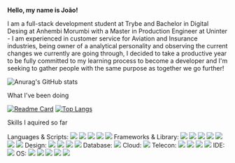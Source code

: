 
<b> Hello, my name is João!</b>

<p>I am a full-stack development student at Trybe and Bachelor in Digital Desing at Anhembi Morumbi with a Master in Production Engineer at Uninter - I am experienced in customer service for Aviation and Insurance industries, being owner of a analytical personality and observing the current changes we currently are going through, I decided to take a productive year to be fully committed to my learning process to become a developer and I'm seeking to gather people with the same purpose as together we go further!</p>

![Anurag's GitHub stats](https://github-readme-stats.vercel.app/api?username=Jvieyrah&count_private=true&show_icons=true&theme=radical)

What I've been doing 

[![Readme Card](https://github-readme-stats.vercel.app/api/pin/?username=Jvieyrah&repo=trybe-exercicios&theme=radical)](https://github.com/Jvieyrah/trybe-exercicios)
[![Top Langs](https://github-readme-stats.vercel.app/api/top-langs/?username=Jvieyrah&langs_count=8&layout=compact)](https://github.com/Jvieyrah/github-readme-stats)

Skills I aquired so far

Languages & Scripts:
<img src="https://img.shields.io/badge/CSS3-1572B6?style=for-the-badge&logo=css3&logoColor=white" />
<img src="https://img.shields.io/badge/HTML5-E34F26?style=for-the-badge&logo=html5&logoColor=white" />
<img src="https://img.shields.io/badge/JavaScript-323330?style=for-the-badge&logo=javascript&logoColor=F7DF1E" />
<img src="https://img.shields.io/badge/json-5E5C5C?style=for-the-badge&logo=json&logoColor=white" />
<img src="https://img.shields.io/badge/Python-FFD43B?style=for-the-badge&logo=python&logoColor=blue" />
Frameworks & Library:
<img src="https://img.shields.io/badge/Bootstrap-563D7C?style=for-the-badge&logo=bootstrap&logoColor=white" />	<img src="https://img.shields.io/badge/Composer-885630?style=for-the-badge&logo=Composer&logoColor=white" />
<img src="https://img.shields.io/badge/Docker-2CA5E0?style=for-the-badge&logo=docker&logoColor=white" />
<img src="https://img.shields.io/badge/Node.js-339933?style=for-the-badge&logo=nodedotjs&logoColor=white" />	<img src="https://img.shields.io/badge/npm-CB3837?style=for-the-badge&logo=npm&logoColor=whitehttps://img.shields.io/badge/React-20232A?style=for-the-badge&logo=react&logoColor=61DAFB" /> 
<img src="https://img.shields.io/badge/React_Router-CA4245?style=for-the-badge&logo=react-router&logoColor=white" /> 
<img src="https://img.shields.io/badge/Redux-593D88?style=for-the-badge&logo=redux&logoColor=white" />
Design:
<img src="https://img.shields.io/badge/Adobe%20Illustrator-FF9A00?style=for-the-badge&logo=adobe%20illustrator&logoColor=white" /> <img src="https://img.shields.io/badge/Adobe%20Lightroom-31A8FF?style=for-the-badge&logo=Adobe%20Lightroom&logoColor=white" /> <img src="https://img.shields.io/badge/Adobe%20Photoshop-31A8FF?style=for-the-badge&logo=Adobe%20Photoshop&logoColor=black" /> <img src="https://img.shields.io/badge/Canva-%2300C4CC.svg?&style=for-the-badge&logo=Canva&logoColor=white" />
Database:
 <img src="https://img.shields.io/badge/MySQL-005C84?style=for-the-badge&logo=mysql&logoColor=white" />
Cloud:
 <img src="https://img.shields.io/badge/Heroku-430098?style=for-the-badge&logo=heroku&logoColor=white" />
Telecon:
<img src="https://img.shields.io/badge/Slack-4A154B?style=for-the-badge&logo=slack&logoColor=white" />
<img src="https://img.shields.io/badge/Zoom-2D8CFF?style=for-the-badge&logo=zoom&logoColor=white" />
<img src="https://img.shields.io/badge/Trello-0052CC?style=for-the-badge&logo=trello&logoColor=white" />
<img src="https://img.shields.io/badge/GIT-E44C30?style=for-the-badge&logo=git&logoColor=white" />
IDE:
<img src="https://img.shields.io/badge/Visual_Studio_Code-0078D4?style=for-the-badge&logo=visual%20studio%20code&logoColor=white" />
 OS:
 <img src="https://img.shields.io/badge/Debian-A81D33?style=for-the-badge&logo=debian&logoColor=white" />
 <img src="https://img.shields.io/badge/Linux-FCC624?style=for-the-badge&logo=linux&logoColor=black" />
 <img src="https://img.shields.io/badge/mac%20os-000000?style=for-the-badge&logo=apple&logoColor=white" />
 <img src="https://img.shields.io/badge/Ubuntu-E95420?style=for-the-badge&logo=ubuntu&logoColor=white" />
 <img src="https://img.shields.io/badge/Windows-0078D6?style=for-the-badge&logo=windows&logoColor=white" />
